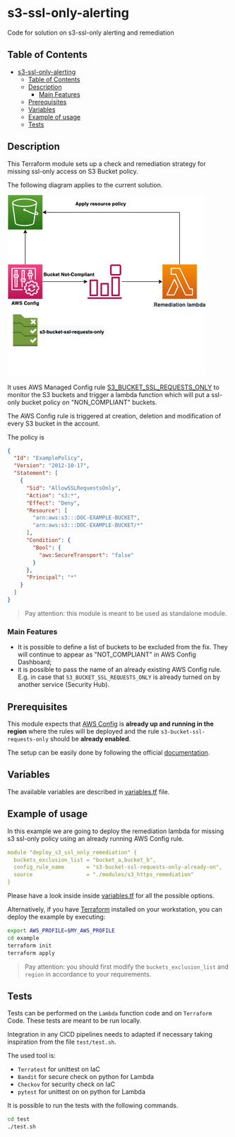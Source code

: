 # s3-ssl-only-alerting

Code for solution on s3-ssl-only alerting and remediation

## Table of Contents

- [s3-ssl-only-alerting](#s3-ssl-only-alerting)
  - [Table of Contents](#table-of-contents)
  - [Description](#description)
    - [Main Features](#main-features)
  - [Prerequisites](#prerequisites)
  - [Variables](#variables)
  - [Example of usage](#example-of-usage)
  - [Tests](#tests)

## Description

This Terraform module sets up a check and remediation strategy for missing ssl-only access on S3 Bucket policy.

The following diagram applies to the current solution.

![Diagram](.img/s3-ssl-only-diagram.png)

It uses AWS Managed Config rule [S3_BUCKET_SSL_REQUESTS_ONLY](https://docs.aws.amazon.com/config/latest/developerguide/s3-bucket-ssl-requests-only.html) to monitor the S3 buckets and trigger a lambda function which will put a ssl-only bucket policy
on "NON_COMPLIANT" buckets.

The AWS Config rule is triggered at creation, deletion and modification of every S3 bucket in the account.

The policy is

```json
{
  "Id": "ExamplePolicy",
  "Version": "2012-10-17",
  "Statement": [
    {
      "Sid": "AllowSSLRequestsOnly",
      "Action": "s3:*",
      "Effect": "Deny",
      "Resource": [
        "arn:aws:s3:::DOC-EXAMPLE-BUCKET",
        "arn:aws:s3:::DOC-EXAMPLE-BUCKET/*"
      ],
      "Condition": {
        "Bool": {
          "aws:SecureTransport": "false"
        }
      },
      "Principal": "*"
    }
  ]
}
```

> Pay attention:
this module is meant to be used as standalone module.

### Main Features

- It is possible to define a list of buckets to be excluded from the fix.
  They will continue to appear as "NOT_COMPLIANT" in AWS Config Dashboard;
- it is possible to pass the name of an already existing AWS Config rule. E.g. in case that `S3_BUCKET_SSL_REQUESTS_ONLY` is already turned on by another service (Security Hub).

## Prerequisites

This module expects that [AWS Config](https://aws.amazon.com/config/) is **already up and running in the region** where
the rules will be deployed and the rule `s3-bucket-ssl-requests-only` should be **already enabled**.

The setup can be easily done by following the official [documentation](https://docs.aws.amazon.com/config/latest/developerguide/setting-up-aws-config-rules-with-console.html).

## Variables

The available variables are described in [variables.tf](./variables.tf) file.

## Example of usage

In this example we are going to deploy the remediation lambda for missing s3 ssl-only policy
using an already running AWS Config rule.

```yaml
module "deploy_s3_ssl_only_remediation" {
  buckets_exclusion_list = "bucket_a,bucket_b",
  config_rule_name       = "s3-bucket-ssl-requests-only-already-on",
  source                 = "./modules/s3_https_remediation"
}
```

Please have a look inside inside [variables.tf](./variables.tf) for all the possible options.

Alternatively, if you have [Terraform](https://www.terraform.io/) installed on your workstation, you can deploy the example by executing:

```bash
export AWS_PROFILE=$MY_AWS_PROFILE
cd example
terraform init
terraform apply
```

> Pay attention:
you should first modify the `buckets_exclusion_list` and `region` in accordance to your requirements.

## Tests

Tests can be performed on the `Lambda` function code and on `Terraform` Code.
These tests are meant to be run locally.

Integration in any CICD pipelines needs to adapted if necessary taking inspiration from the file `test/test.sh`.

The used tool is:

- `Terratest` for unittest on IaC
- `Bandit` for secure check on python for Lambda
- `Checkov` for security check on IaC
- `pytest` for unittest on on python for Lambda

It is possible to run the tests with the following commands.

```sh
cd test
./test.sh
```

